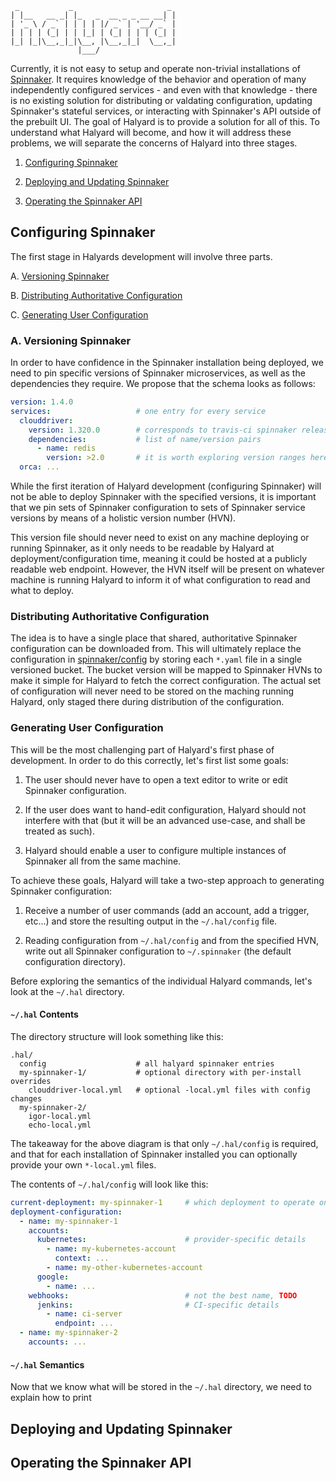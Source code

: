 ```
 _           _                     _
| |__   __ _| |_   _  __ _ _ __ __| |
| '_ \ / _` | | | | |/ _` | '__/ _` |
| | | | (_| | | |_| | (_| | | | (_| |
|_| |_|\__,_|_|\__, |\__,_|_|  \__,_|
               |___/
```

Currently, it is not easy to setup and operate non-trivial installations of
[Spinnaker](https://github.com/spinnaker/spinnaker). It requires knowledge of
the behavior and operation of many independently configured services - and even
with that knowledge - there is no existing solution for distributing or
valdating configuration, updating Spinnaker's stateful services, or interacting
with Spinnaker's API outside of the prebuilt UI. The goal of Halyard
is to provide a solution for all of this. To understand what Halyard will 
become, and how it will address these problems, we will separate the 
concerns of Halyard into three stages.

1. [Configuring Spinnaker](#configuring-spinnaker)

2. [Deploying and Updating Spinnaker](#deploying-and-updating-spinnaker)

3. [Operating the Spinnaker API](#operating-the-spinnaker-api)

## Configuring Spinnaker

The first stage in Halyards development will involve three parts.

A. [Versioning Spinnaker](#a-versioning-spinnaker)

B. [Distributing Authoritative
   Configuration](#distributing-authoritative-configuration)

C. [Generating User Configuration](#generating-user-configuration)

### A. Versioning Spinnaker

In order to have confidence in the Spinnaker installation being deployed, we
need to pin specific versions of Spinnaker microservices, as well as the
dependencies they require. We propose that the schema looks as follows:

```yaml
version: 1.4.0
services:                   # one entry for every service
  clouddriver:
    version: 1.320.0        # corresponds to travis-ci spinnaker release
    dependencies:           # list of name/version pairs
      - name: redis
        version: >2.0       # it is worth exploring version ranges here
  orca: ...
```

While the first iteration of Halyard development (configuring Spinnaker) will
not be able to deploy Spinnaker with the specified versions, it is important
that we pin sets of Spinnaker configuration to sets of Spinnaker service
versions by means of a holistic version number (HVN).

This version file should never need to exist on any machine deploying or
running Spinnaker, as it only needs to be readable by Halyard at
deployment/configuration time, meaning it could be hosted at a publicly
readable web endpoint. However, the HVN itself will be present on whatever
machine is running Halyard to inform it of what configuration to read and what
to deploy.

### Distributing Authoritative Configuration

The idea is to have a single place that shared, authoritative Spinnaker
configuration can be downloaded from. This will ultimately replace the
configuration in
[spinnaker/config](https://github.com/spinnaker/spinnaker/tree/master/config)
by storing each `*.yaml` file in a single versioned bucket. The bucket version
will be mapped to Spinnaker HVNs to make it simple for Halyard to fetch the
correct configuration. The actual set of configuration will never need to be
stored on the maching running Halyard, only staged there during distribution
of the configuration.

### Generating User Configuration

This will be the most challenging part of Halyard's first phase of development.
In order to do this correctly, let's first list some goals:

1. The user should never have to open a text editor to write or edit Spinnaker
   configuration.

2. If the user does want to hand-edit configuration, Halyard should not
   interfere with that (but it will be an advanced use-case, and shall be
   treated as such).

3. Halyard should enable a user to configure multiple instances of Spinnaker
   all from the same machine.

To achieve these goals, Halyard will take a two-step approach to generating
Spinnaker configuration:

1. Receive a number of user commands (add an account, add a trigger, etc...)
   and store the resulting output in the `~/.hal/config` file.

2. Reading configuration from `~/.hal/config` and from the specified HVN, write
   out all Spinnaker configuration to `~/.spinnaker` (the default
   configuration directory).

Before exploring the semantics of the individual Halyard commands, let's look
at the `~/.hal` directory.

#### `~/.hal` Contents

The directory structure will look something like this:

```
.hal/
  config                    # all halyard spinnaker entries
  my-spinnaker-1/           # optional directory with per-install overrides
    clouddriver-local.yml   # optional -local.yml files with config changes
  my-spinnaker-2/
    igor-local.yml
    echo-local.yml
```

The takeaway for the above diagram is that only `~/.hal/config` is required,
and that for each installation of Spinnaker installed you can optionally
provide your own `*-local.yml` files.

The contents of `~/.hal/config` will look like this:

```yaml
current-deployment: my-spinnaker-1     # which deployment to operate on
deployment-configuration:
  - name: my-spinnaker-1
    accounts:
      kubernetes:                      # provider-specific details
        - name: my-kubernetes-account
          context: ...
        - name: my-other-kubernetes-account
      google:
        - name: ...
    webhooks:                          # not the best name, TODO
      jenkins:                         # CI-specific details
        - name: ci-server
          endpoint: ...
  - name: my-spinnaker-2
    accounts: ...
```

#### `~/.hal` Semantics

Now that we know what will be stored in the `~/.hal` directory, we need to
explain how to print

## Deploying and Updating Spinnaker

## Operating the Spinnaker API
